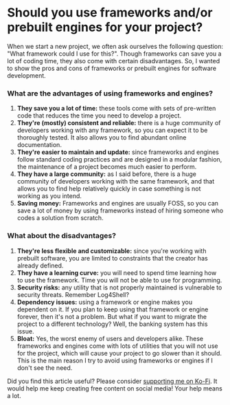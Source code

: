# Should you use frameworks and/or prebuilt engines for your project?

When we start a new project, we often ask ourselves the following question: "What framework could I use for this?". Though frameworks can save you a lot of coding time, they also come with certain disadvantages. So, I wanted to show the pros and cons of frameworks or prebuilt engines for software development.

### What are the advantages of using frameworks and engines?

1. **They save you a lot of time:** these tools come with sets of pre-written code that reduces the time you need to develop a project.
2. **They're (mostly) consistent and reliable:** there is a huge community of developers working with any framework, so you can expect it to be thoroughly tested. It also allows you to find abundant online documentation.
3. **They're easier to maintain and update:** since frameworks and engines follow standard coding practices and are designed in a modular fashion, the maintenance of a project becomes much easier to perform.
4. **They have a large community:** as I said before, there is a huge community of developers working with the same framework, and that allows you to find help relatively quickly in case something is not working as you intend.
5. **Saving money:** Frameworks and engines are usually FOSS, so you can save a lot of money by using frameworks instead of hiring someone who codes a solution from scratch.


### What about the disadvantages?

1. **They're less flexible and customizable:** since you're working with prebuilt software, you are limited to constraints that the creator has already defined.
2. **They have a learning curve:** you will need to spend time learning how to use the framework. Time you will not be able to use for programming.
3. **Security risks:** any utility that is not properly maintained is vulnerable to security threats. Remember Log4Shell?
4. **Dependency issues:** using a framework or engine makes you dependent on it. If you plan to keep using that framework or engine forever, then it's not a problem. But what if you want to migrate the project to a different technology? Well, the banking system has this issue.
5. **Bloat:** Yes, the worst enemy of users and developers alike. These frameworks and engines come with lots of utilities that you will not use for the project, which will cause your project to go slower than it should. This is the main reason I try to avoid using frameworks or engines if I don't see the need.

Did you find this article useful? Please consider [supporting me on Ko-Fi](https://ko-fi.com/biocoder). It would help me keep creating free content on social media! Your help means a lot.
